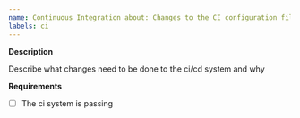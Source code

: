 ```yaml
---
name: Continuous Integration about: Changes to the CI configuration files and scripts title: 'ci: '
labels: ci
---
```


**Description**

Describe what changes need to be done to the ci/cd system and why

**Requirements**

- [ ] The ci system is passing